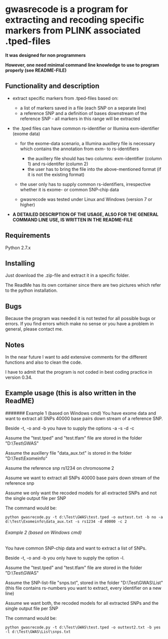 # gwasrecode is a program for extracting and recoding specific markers from PLINK associated .tped-files

**It was designed for non programmers**

**However, one need minimal command line knowledge to use to program properly (see README-FILE)**

## Functionality and description
- extract specific markers from .tped-files based on:
  - a list of markers saved in a file (each SNP on a separate line)
  - a reference SNP and a definition of bases downstream of the reference SNP - all markers in this range will be extracted
- the .tped files can have common rs-identifier or Illumina exm-identifier (exome data)
  - for the exome-data scenario, a Illumina auxillery file is necessary which contains the annotation from exm- to rs-identifiers
    - the auxillery file should has two columns: exm-identifier (column 1) and rs-identifer (column 2)
	- the user has to bring the file into the above-mentioned format (if it is not the existing format) 
  - the user only has to supply common rs-identifiers, irrespective whether it is exome- or common SNP-chip data

  - gwasrecode was tested under Linux and Windows (version 7 or higher)

- **A DETAILED DESCRIPTION OF THE USAGE, ALSO FOR THE GENERAL COMMAND LINE USE, IS WRITTEN IN THE README-FILE**

## Requirements
Python 2.7.x

## Installing
Just download the .zip-file and extract it in a specific folder.

The ReadMe has its own container since there are two pictures which refer to the python installation.

## Bugs
Because the program was needed it is not tested for all possible bugs or errors. 
If you find errors which make no sense or you have a problem in general, please contact me.

## Notes
In the near future I want to add extensive comments for the different functions and also to clean the code.

I have to admit that the program is not coded in best coding practice in version 0.34.

## Example usage (this is also written in the ReadME)

####### Example 1 (based on Windows cmd)
You have exome data and want to extract all SNPs 40000 base pairs down stream of a reference SNP.

Beside -t, -o and -b  you have to supply the options -a -s -d -c


Assume the "test.tped" and "test.tfam" file are stored in the folder "D:\Test\GWAS"

Assume the auxillery file "data_aux.txt" is stored in the folder "D:\Test\Exomeinfo"

Assume the reference snp rs1234 on chromosome 2

Assume we want to extract all SNPs 40000 base pairs down stream of the reference snp

Assume we only want the recoded models for all extracted SNPs and not the single output file per SNP

The command would be:
```
python gwasrecode.py -t d:\Test\GWAS\test.tped -o outtest.txt -b no -a d:\Test\Exomeinfo\data_aux.txt -s rs1234 -d 40000 -c 2
```


###### Example 2 (based on Windows cmd)
You have common SNP-chip data and want to extract a list of SNPs.

Beside -t, -o and -b you only have to supply the option -l.


Assume the "test.tped" and "test.tfam" file are stored in the folder "D:\Test\GWAS"

Assume the SNP-list-file "snps.txt", stored in the folder "D:\Test\GWAS\List" (this file contains rs-numbers you want to extract, every identifier on a new line)

Assume we want both, the recoded models for all extracted SNPs and the single output file per SNP

The command would be:
```
python gwasrecode.py -t d:\Test\GWAS\test.tped -o outtest2.txt -b yes -l d:\Test\GWAS\List\snps.txt
```